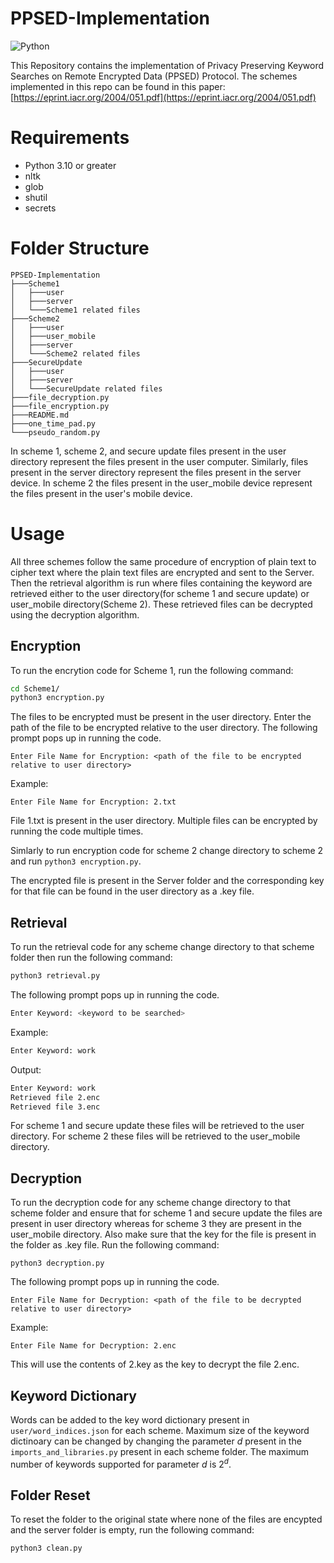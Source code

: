 # PPSED-Implementation

![Python](https://img.shields.io/badge/python-3670A0?style=for-the-badge&logo=python&logoColor=ffdd54)

This Repository contains the implementation of Privacy Preserving Keyword Searches on Remote Encrypted Data (PPSED) Protocol. The schemes implemented in this repo can be found in this paper: [https://eprint.iacr.org/2004/051.pdf](https://eprint.iacr.org/2004/051.pdf) 

# Requirements

- Python 3.10 or greater
- nltk
- glob
- shutil
- secrets

# Folder Structure

```
PPSED-Implementation
├───Scheme1
│   ├───user
│   ├───server
│   └───Scheme1 related files
├───Scheme2
│   ├───user
│   ├───user_mobile
│   ├───server
│   └───Scheme2 related files
├───SecureUpdate
│   ├───user
│   ├───server
│   └───SecureUpdate related files
├───file_decryption.py
├───file_encryption.py
├───README.md
├───one_time_pad.py
└───pseudo_random.py
```

In scheme 1, scheme 2, and secure update files present in the user directory represent the files present in the user computer. Similarly, files present in the server directory represent the files present in the server device. In scheme 2 the files present in the user_mobile device represent the files present in the user's mobile device.


# Usage

All three schemes follow the same procedure of encryption of plain text to cipher text where the plain text files are encrypted and sent to the Server. Then the retrieval algorithm is run where files containing the keyword are retrieved either to the user directory(for scheme 1 and secure update) or user_mobile directory(Scheme 2). These retrieved files can be decrypted using the decryption algorithm.

## Encryption

To run the encrytion code for Scheme 1, run the following command:

```sh
cd Scheme1/
python3 encryption.py
```

The files to be encrypted must be present in the user directory. Enter the path of the file to be encrypted relative to the user directory. The following prompt pops up in running the code. 

```
Enter File Name for Encryption: <path of the file to be encrypted relative to user directory>
```

Example:
    
```
Enter File Name for Encryption: 2.txt
```

File 1.txt is present in the user directory. Multiple files can be encrypted by running the code multiple times. 

Simlarly to run encryption code for scheme 2 change directory to scheme 2 and run ```python3 encryption.py```.

The encrypted file is present in the Server folder and the corresponding key for that file can be found in the user directory as a .key file.

## Retrieval

To run the retrieval code for any scheme change directory to that scheme folder then run the following command:

```bash
python3 retrieval.py
```

The following prompt pops up in running the code. 

```bash
Enter Keyword: <keyword to be searched>
```

Example:
    
```bash
Enter Keyword: work
```
Output:
```bash
Enter Keyword: work
Retrieved file 2.enc
Retrieved file 3.enc
```

For scheme 1 and secure update these files will be retrieved to the user directory. For scheme 2 these files will be retrieved to the user_mobile directory.

## Decryption

To run the decryption code for any scheme change directory to that scheme folder and ensure that for scheme 1 and secure update the files are present in user directory whereas for scheme 3 they are present in the user_mobile directory. Also make sure that the key for the file is present in the folder as .key file. Run the following command:

```
python3 decryption.py
```

The following prompt pops up in running the code. 

```
Enter File Name for Decryption: <path of the file to be decrypted relative to user directory>
```

Example:
    
```
Enter File Name for Decryption: 2.enc
```
This will use the contents of 2.key as the key to decrypt the file 2.enc.

## Keyword Dictionary

Words can be added to the key word dictionary present in `user/word_indices.json` for each scheme. Maximum size of the keyword dictinoary can be changed by changing the parameter $d$ present in the `imports_and_libraries.py` present in each scheme folder. The maximum number of keywords supported for parameter $d$ is $2^d$.

## Folder Reset

To reset the folder to the original state where none of the files are encypted and the server folder is empty, run the following command:

```bash
python3 clean.py
```

